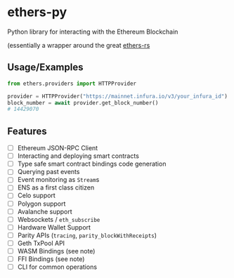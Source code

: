 # ethers-py
Python library for interacting with the Ethereum Blockchain 

(essentially a wrapper around the great [ethers-rs](https://github.com/gakonst/ethers-rs)


## Usage/Examples

```python
from ethers.providers import HTTPProvider

provider = HTTPProvider("https://mainnet.infura.io/v3/your_infura_id")
block_number = await provider.get_block_number()
# 14429070
```

## Features

- [ ] Ethereum JSON-RPC Client
- [ ] Interacting and deploying smart contracts
- [ ] Type safe smart contract bindings code generation
- [ ] Querying past events
- [ ] Event monitoring as `Stream`s
- [ ] ENS as a first class citizen
- [ ] Celo support
- [ ] Polygon support 
- [ ] Avalanche support 
- [ ] Websockets / `eth_subscribe`
- [ ] Hardware Wallet Support
- [ ] Parity APIs (`tracing`, `parity_blockWithReceipts`)
- [ ] Geth TxPool API
- [ ] WASM Bindings (see note)
- [ ] FFI Bindings (see note)
- [ ] CLI for common operations
